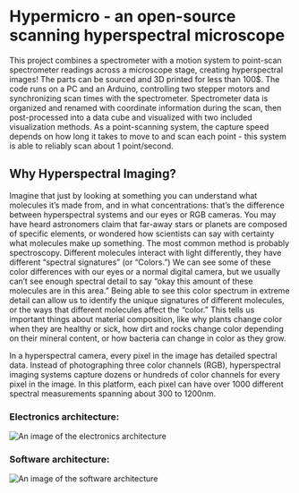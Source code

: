 # Hypermicro - an open-source scanning hyperspectral microscope

This project combines a spectrometer with a motion system to point-scan spectrometer readings across a microscope stage, creating hyperspectral images! The parts can be sourced and 3D printed for less than 100$. The code runs on a PC and an Arduino, controlling two stepper motors and synchronizing scan times with the spectrometer. Spectrometer data is organized and renamed with coordinate information during the scan, then post-processed into a data cube and visualized with two included visualization methods. As a point-scanning system, the capture speed depends on how long it takes to move to and scan each point - this system is able to reliably scan about 1 point/second.

## Why Hyperspectral Imaging?
Imagine that just by looking at something you can understand what molecules it’s made from, and in what concentrations: that’s the difference between hyperspectral systems and our eyes or RGB cameras. You may have heard astronomers claim that far-away stars or planets are composed of specific elements, or wondered how scientists can say with certainty what molecules make up something. The most common method is probably spectroscopy. Different molecules interact with light differently, they have different “spectral signatures” (or “Colors.”) We can see some of these color differences with our eyes or a normal digital camera, but we usually can’t see enough spectral detail to say “okay this amount of these molecules are in this area.” Being able to see this color spectrum in extreme detail can allow us to identify the unique signatures of different molecules, or the ways  that different molecules affect the “color.” This tells us important things about material composition, like why plants change color when they are healthy or sick, how dirt and rocks change color depending on their mineral content, or how bacteria can change in color as they grow.

In a hyperspectral camera, every pixel in the image has detailed spectral data. Instead of photographing three color channels (RGB), hyperspectral imaging systems capture dozens or hundreds of color channels for every pixel in the image. In this platform, each pixel can have over 1000 different spectral measurements spanning about 300 to 1200nm.

### Electronics architecture:
![An image of the electronics architecture](https://github.com/user-attachments/assets/9a88a37b-ed58-4368-bbd2-e4cab2521c7f)

### Software architecture:
![An image of the software architecture](https://github.com/user-attachments/assets/e28b5293-8c33-4c03-9de7-03446077f875)

